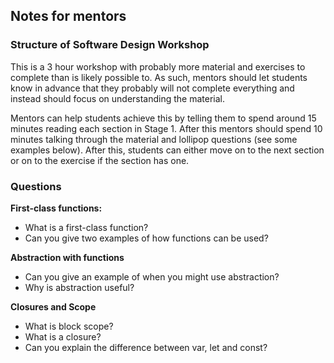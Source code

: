 ## Notes for mentors

### Structure of Software Design Workshop

This is a 3 hour workshop with probably more material and exercises to complete than is likely possible to. As such, mentors should let students know in advance that they probably will not complete everything and instead should focus on understanding the material.

Mentors can help students achieve this by telling them to spend around 15 minutes reading each section in Stage 1. After this mentors should spend 10 minutes talking through the material and lollipop questions (see some examples below). After this, students can either move on to the next section or on to the exercise if the section has one.

### Questions

**First-class functions:**
* What is a first-class function?
* Can you give two examples of how functions can be used?

**Abstraction with functions**
* Can you give an example of when you might use abstraction?
* Why is abstraction useful?

**Closures and Scope**
* What is block scope?
* What is a closure?
* Can you explain the difference between var, let and const?
